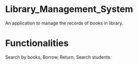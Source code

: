 # Library_Management_System
An application to manage the records of books in library.
# Functionalities
  Search by books,
  Borrow,
  Return,
  Search students.
